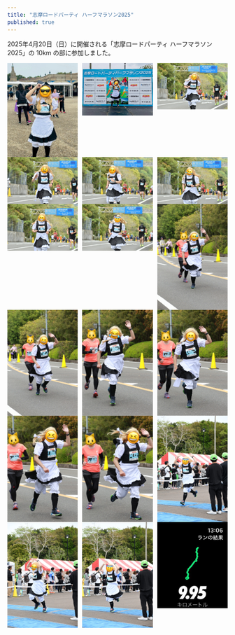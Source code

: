 ```yaml
---
title: "志摩ロードパーティ ハーフマラソン2025"
published: true
---
```


<p>2025年4月20日（日）に開催される「志摩ロードパーティ ハーフマラソン2025」の 10km の部に参加しました。</p>

<div class="photo-grid">
  <img src="/assets/2025-04-20/D4D0574E-4958-44A4-806F-8939E9BF9030.jpeg" alt="Photo 1" onclick="openModal(this.src)">
  <img src="/assets/2025-04-20/DB103E60-8778-4FB9-B8CD-A3384125F754.jpeg" alt="Photo 2" onclick="openModal(this.src)">
  <img src="/assets/2025-04-20/186407F2-5BDA-49FC-8AF0-2E5AB3D88154.jpeg" alt="Photo 3" onclick="openModal(this.src)">
</div>
<div class="photo-grid">
  <img src="/assets/2025-04-20/D244C895-67D5-4700-86ED-1ED2A072EAB5.jpeg" alt="Photo 4" onclick="openModal(this.src)">
  <img src="/assets/2025-04-20/5091B24E-D78E-4E04-87C4-DE1D1C7E62C0.jpeg" alt="Photo 5" onclick="openModal(this.src)">
  <img src="/assets/2025-04-20/5CFA83BF-A4EB-4199-8E46-AC437C80A45E.jpeg" alt="Photo 6" onclick="openModal(this.src)">
</div>
<div class="photo-grid">
  <img src="/assets/2025-04-20/BD9AB53E-BAD0-4669-A2AC-F044A0C18DBE.jpeg" alt="Photo 7" onclick="openModal(this.src)">
  <img src="/assets/2025-04-20/E3079483-47EF-4FEE-9751-C54A36E3CA21.jpeg" alt="Photo 8" onclick="openModal(this.src)">
  <img src="/assets/2025-04-20/6C3AA074-37DB-485E-AB6F-B278AEE321B8.jpeg" alt="Photo 9" onclick="openModal(this.src)">
</div>
<div class="photo-grid">
  <img src="/assets/2025-04-20/8937AAE3-44E6-4CBC-A6C6-F47E077AF2AA.jpeg" alt="Photo 10" onclick="openModal(this.src)">
  <img src="/assets/2025-04-20/EB0A5E1B-AFEC-4CFA-835E-A26A838DB4A1.jpeg" alt="Photo 11" onclick="openModal(this.src)">
  <img src="/assets/2025-04-20/7B37F259-9F08-4F12-A079-2B62B48A957E.jpeg" alt="Photo 12" onclick="openModal(this.src)">
</div>
<div class="photo-grid">
  <img src="/assets/2025-04-20/7143F58D-0E45-402A-8729-CEE016D42AB5.jpeg" alt="Photo 13" onclick="openModal(this.src)">
  <img src="/assets/2025-04-20/5E14BD13-50D3-4984-BC6D-70F300590254.jpeg" alt="Photo 14" onclick="openModal(this.src)">
  <img src="/assets/2025-04-20/798424E4-A96A-42EC-ACA0-D3BCB7FC5AED.jpeg" alt="Photo 15" onclick="openModal(this.src)">
</div>
<div class="photo-grid">
  <img src="/assets/2025-04-20/7F12D8A5-97C4-41A1-A3CC-8175FC42B345.jpeg" alt="Photo 16" onclick="openModal(this.src)">
  <img src="/assets/2025-04-20/44E3EE24-FA79-40FA-B115-A0D52642872D.jpeg" alt="Photo 17" onclick="openModal(this.src)">
  <img src="/assets/2025-04-20/70CBF31B-0A72-48DD-B1D8-F0EB0D017EA1.jpeg" alt="Photo 18" onclick="openModal(this.src)">
</div>

<div id="imageModal" class="modal" onclick="closeModal()">
  <span class="close">&times;</span>
  <img class="modal-content" id="modalImage">
</div>

<style>
.photo-grid {
  display: grid;
  grid-template-columns: repeat(3, 1fr);
  gap: 10px;
}
.photo-grid img {
  width: 100%;
  height: auto;
  margin-left: unset;
  margin-right: unset;
}
.modal {
  display: none;
  position: fixed;
  z-index: 1;
  left: 0;
  top: 0;
  width: 100%;
  height: 100%;
  overflow: auto;
  background-color: rgba(0, 0, 0, 0.9);
}
.modal-content {
  margin: auto;
  display: block;
  width: 80%;
  max-width: 700px;
}
.close {
  position: absolute;
  top: 15px;
  right: 35px;
  color: #fff;
  font-size: 40px;
  font-weight: bold;
  cursor: pointer;
}
</style>

<script>
function openModal(src) {
  const modal = document.getElementById("imageModal");
  const modalImage = document.getElementById("modalImage");
  modal.style.display = "block";
  modalImage.src = src;
}

function closeModal() {
  const modal = document.getElementById("imageModal");
  modal.style.display = "none";
}
</script>
